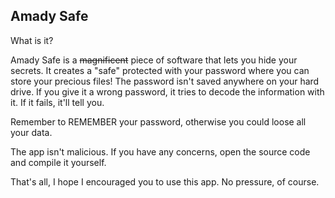 ## Amady Safe

What is it?

Amady Safe is a ~~magnificent~~ piece of software that lets you hide your secrets.
It creates a "safe" protected with your password where you can store your precious files!
The password isn't saved anywhere on your hard drive. If you give it a wrong password,
it tries to decode the information with it. If it fails, it'll tell you.

Remember to REMEMBER your password, otherwise you could loose all your data.

The app isn't malicious. If you have any concerns, open the source code and compile it yourself.

That's all, I hope I encouraged you to use this app.
No pressure, of course.
